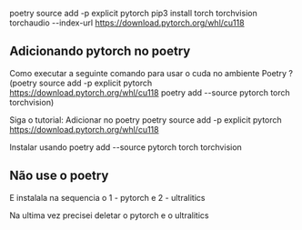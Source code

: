 poetry source add -p explicit pytorch pip3 install torch torchvision torchaudio --index-url https://download.pytorch.org/whl/cu118

## Adicionando pytorch no poetry 

Como executar a seguinte comando para usar o cuda no ambiente Poetry ? (poetry source add -p explicit pytorch https://download.pytorch.org/whl/cu118
poetry add --source pytorch torch torchvision)

Siga o tutorial:
Adicionar no poetry
poetry source add -p explicit pytorch https://download.pytorch.org/whl/cu118

Instalar usando
poetry add --source pytorch torch torchvision


## Não use o poetry 

E instalala na sequencia o 1 - pytorch e 2 - ultralitics

Na ultima vez precisei deletar o pytorch e o ultralitics
